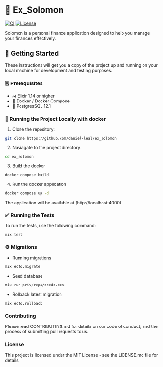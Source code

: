 # 🤑 Ex_Solomon

[![CI](https://github.com/daniel-leal/ex_solomon/actions/workflows/ci.yml/badge.svg)](https://github.com/daniel-leal/ex_solomon/actions/workflows/ci.yml)
[![License](https://img.shields.io/badge/License-MIT-blue.svg)](https://opensource.org/licenses/MIT)

Solomon is a personal finance application designed to help you manage your finances effectively.

## 🚀 Getting Started

These instructions will get you a copy of the project up and running on your local machine for development and testing purposes.

### 🗒️ Prerequisites

- <img src="https://static-00.iconduck.com/assets.00/file-type-elixir-icon-329x512-ig4id7j1.png" alt="elixir-logo" width="12" /> Elixir 1.14 or higher
- 🐳 Docker / Docker Compose
- 🐘 PostgresSQL 12.1

### 🐳 Running the Project Locally with docker

1. Clone the repository:

```sh
git clone https://github.com/daniel-leal/ex_solomon
```

2. Naviagate to the project directory

```sh
cd ex_solomon
```

3. Build the docker

```sh
docker compose build
```

4. Run the docker application

```sh
docker compose up -d
```

The application will be available at (http://localhost:4000).

### ✅ Running the Tests

To run the tests, use the following command:

```sh
mix test
```

### ⚙️ Migrations

- Running migrations

```sh
mix ecto.migrate
```

- Seed database

```sh
mix run priv/repo/seeds.exs
```

- Rollback latest migration

```sh
mix ecto.rollback
```

### Contributing

Please read CONTRIBUTING.md for details on our code of conduct, and the process
of submitting pull requests to us.

### License

This project is licensed under the MIT License - see the LICENSE.md file for details

